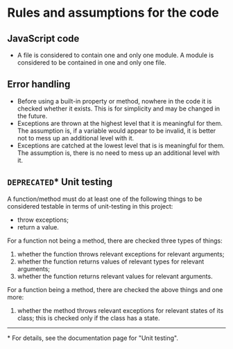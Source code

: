 # Rules and assumptions for the code

## JavaScript code

- A file is considered to contain one and only one module. A module is considered to be contained in one and only one file.

## Error handling

- Before using a built-in property or method, nowhere in the code it is checked whether it exists. This is for simplicity and may be changed in the future.
- Exceptions are thrown at the highest level that it is meaningful for them. The assumption is, if a variable would appear to be invalid, it is better not to mess up an additional level with it.
- Exceptions are catched at the lowest level that is is meaningful for them. The assumption is, there is no need to mess up an additional level with it.

## `DEPRECATED`\* Unit testing

A function/method must do at least one of the following things to be considered testable in terms of unit-testing in this project:
- throw exceptions;
- return a value.

For a function not being a method, there are checked three types of things:
1. whether the function throws relevant exceptions for relevant arguments;
2. whether the function returns values of relevant types for relevant arguments;
3. whether the function returns relevant values for relevant arguments.

For a function being a method, there are checked the above things and one more:
1. whether the method throws relevant exceptions for relevant states of its class; this is checked only if the class has a state.

---

\* For details, see the documentation page for "Unit testing".